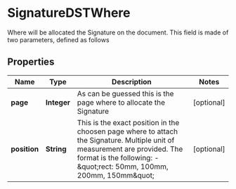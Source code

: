 

# SignatureDSTWhere

Where will be allocated the Signature on the document. This field is made of two parameters, defined as follows 
## Properties

Name | Type | Description | Notes
------------ | ------------- | ------------- | -------------
**page** | **Integer** | As can be guessed this is the page where to allocate the Signature |  [optional]
**position** | **String** | This is the exact position in the choosen page where to attach the Signature. Multiple unit of measurement are provided. The format is the following:   - \&quot;rect: 50mm, 100mm, 200mm, 150mm\&quot;  |  [optional]



